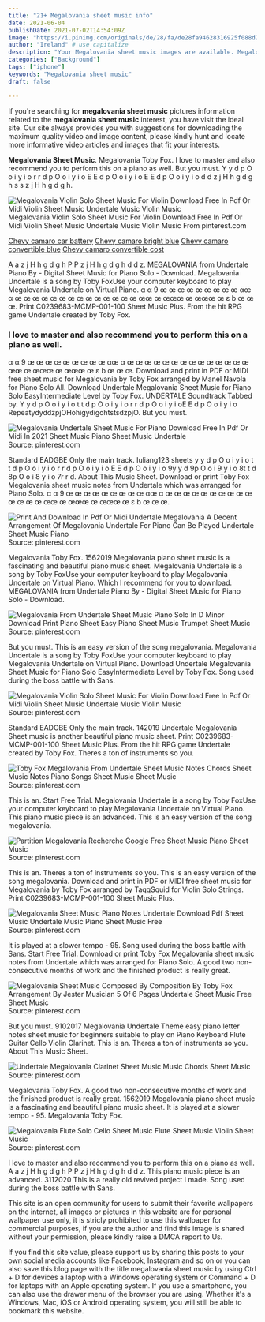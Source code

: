 ```yaml
---
title: "21+ Megalovania sheet music info"
date: 2021-06-04
publishDate: 2021-07-02T14:54:09Z
image: "https://i.pinimg.com/originals/de/28/fa/de28fa94628316925f088d21c4a6d093.png"
author: "Ireland" # use capitalize
description: "Your Megalovania sheet music images are available. Megalovania sheet music are a topic that is being searched for and liked by netizens now. You can Download the Megalovania sheet music files here. Download all free vectors."
categories: ["Background"]
tags: ["iphone"]
keywords: "Megalovania sheet music"
draft: false

---
```


If you're searching for **megalovania sheet music** pictures information related to the **megalovania sheet music** interest, you have visit the ideal  site.  Our site always  provides you with  suggestions  for downloading  the maximum  quality video and image  content, please kindly hunt and locate more informative video articles and images  that fit your interests.

**Megalovania Sheet Music**. Megalovania Toby Fox. I love to master and also recommend you to perform this on a piano as well. But you must. Y y d p O o i y i o r r d p O o i y i o E E d p O o i y i o E E d p O o i y i o d d z j H h g d g h s s z j H h g d g h.

![Megalovania Violin Solo Sheet Music For Violin Download Free In Pdf Or Midi Violin Sheet Music Undertale Music Violin Music](https://i.pinimg.com/originals/62/d9/7f/62d97f7373574a3e4ac15cf697d433b1.png "Megalovania Violin Solo Sheet Music For Violin Download Free In Pdf Or Midi Violin Sheet Music Undertale Music Violin Music")
Megalovania Violin Solo Sheet Music For Violin Download Free In Pdf Or Midi Violin Sheet Music Undertale Music Violin Music From pinterest.com

[Chevy camaro car battery](/chevy-camaro-car-battery/)
[Chevy camaro bright blue](/chevy-camaro-bright-blue/)
[Chevy camaro convertible blue](/chevy-camaro-convertible-blue/)
[Chevy camaro convertible cost](/chevy-camaro-convertible-cost/)

A a z j H h g d g h P P z j H h g d g h d d z. MEGALOVANIA from Undertale Piano By - Digital Sheet Music for Piano Solo - Download. Megalovania Undertale is a song by Toby FoxUse your computer keyboard to play Megalovania Undertale on Virtual Piano. α α 9 œ œ œ œ œ œ œ œ œ αœ α œ œ œ œ œ œ œ œ œ œ œ œ œ œ œœ œ œœœ œ œœœ œ ε b œ œ œ. Print C0239683-MCMP-001-100 Sheet Music Plus. From the hit RPG game Undertale created by Toby Fox.

### I love to master and also recommend you to perform this on a piano as well.

α α 9 œ œ œ œ œ œ œ œ œ αœ α œ œ œ œ œ œ œ œ œ œ œ œ œ œ œœ œ œœœ œ œœœ œ ε b œ œ œ. Download and print in PDF or MIDI free sheet music for Megalovania by Toby Fox arranged by Manel Navola for Piano Solo All. Download Undertale Megalovania Sheet Music for Piano Solo EasyIntermediate Level by Toby Fox. UNDERTALE Soundtrack Tabbed by. Y y d p O o i y i o t t d p O o i y i o r r d p O o i y i oE E d p O o i y i o RepeatydyddzpjOHohigydigohtstsdzpjO. But you must.


![Megalovania Undertale Sheet Music For Piano Download Free In Pdf Or Midi In 2021 Sheet Music Piano Sheet Music Undertale](https://i.pinimg.com/originals/3e/ca/01/3eca01e614c48042fa66cf096593ec1b.png "Megalovania Undertale Sheet Music For Piano Download Free In Pdf Or Midi In 2021 Sheet Music Piano Sheet Music Undertale")
Source: pinterest.com

Standard EADGBE Only the main track. Iuliang123 sheets y y d p O o i y i o t t d p O o i y i o r r d p O o i y i o E E d p O o i y i o 9y y d 9p O o i 9 y i o 8t t d 8p O o i 8 y i o 7r r d. About This Music Sheet. Download or print Toby Fox Megalovania sheet music notes from Undertale which was arranged for Piano Solo. α α 9 œ œ œ œ œ œ œ œ œ αœ α œ œ œ œ œ œ œ œ œ œ œ œ œ œ œœ œ œœœ œ œœœ œ ε b œ œ œ.

![Print And Download In Pdf Or Midi Undertale Megalovania A Decent Arrangement Of Megalovania Undertale For Piano Can Be Played Undertale Sheet Music Piano](https://i.pinimg.com/originals/bb/31/f4/bb31f4668185891286a5b128f339e970.png "Print And Download In Pdf Or Midi Undertale Megalovania A Decent Arrangement Of Megalovania Undertale For Piano Can Be Played Undertale Sheet Music Piano")
Source: pinterest.com

Megalovania Toby Fox. 1562019 Megalovania piano sheet music is a fascinating and beautiful piano music sheet. Megalovania Undertale is a song by Toby FoxUse your computer keyboard to play Megalovania Undertale on Virtual Piano. Which I recommend for you to download. MEGALOVANIA from Undertale Piano By - Digital Sheet Music for Piano Solo - Download.

![Megalovania From Undertale Sheet Music Piano Solo In D Minor Download Print Piano Sheet Easy Piano Sheet Music Trumpet Sheet Music](https://i.pinimg.com/originals/09/30/34/093034625b1ad0b741e8b7c09076d7dd.gif "Megalovania From Undertale Sheet Music Piano Solo In D Minor Download Print Piano Sheet Easy Piano Sheet Music Trumpet Sheet Music")
Source: pinterest.com

But you must. This is an easy version of the song megalovania. Megalovania Undertale is a song by Toby FoxUse your computer keyboard to play Megalovania Undertale on Virtual Piano. Download Undertale Megalovania Sheet Music for Piano Solo EasyIntermediate Level by Toby Fox. Song used during the boss battle with Sans.

![Megalovania Violin Solo Sheet Music For Violin Download Free In Pdf Or Midi Violin Sheet Music Undertale Music Violin Music](https://i.pinimg.com/originals/62/d9/7f/62d97f7373574a3e4ac15cf697d433b1.png "Megalovania Violin Solo Sheet Music For Violin Download Free In Pdf Or Midi Violin Sheet Music Undertale Music Violin Music")
Source: pinterest.com

Standard EADGBE Only the main track. 142019 Undertale Megalovania Sheet music is another beautiful piano music sheet. Print C0239683-MCMP-001-100 Sheet Music Plus. From the hit RPG game Undertale created by Toby Fox. Theres a ton of instruments so you.

![Toby Fox Megalovania From Undertale Sheet Music Notes Chords Sheet Music Notes Piano Songs Sheet Music Sheet Music](https://i.pinimg.com/originals/aa/f8/42/aaf8429bb5dbabe57144e5ea457b591a.png "Toby Fox Megalovania From Undertale Sheet Music Notes Chords Sheet Music Notes Piano Songs Sheet Music Sheet Music")
Source: pinterest.com

This is an. Start Free Trial. Megalovania Undertale is a song by Toby FoxUse your computer keyboard to play Megalovania Undertale on Virtual Piano. This piano music piece is an advanced. This is an easy version of the song megalovania.

![Partition Megalovania Recherche Google Free Sheet Music Piano Sheet Music](https://i.pinimg.com/originals/10/91/64/1091644fea042ef960ac1d33a9ee5848.png "Partition Megalovania Recherche Google Free Sheet Music Piano Sheet Music")
Source: pinterest.com

This is an. Theres a ton of instruments so you. This is an easy version of the song megalovania. Download and print in PDF or MIDI free sheet music for Megalovania by Toby Fox arranged by TaqqSquid for Violin Solo Strings. Print C0239683-MCMP-001-100 Sheet Music Plus.

![Megalovania Sheet Music Piano Notes Undertale Download Pdf Sheet Music Undertale Music Piano Sheet Music Free](https://i.pinimg.com/originals/3e/c5/9c/3ec59c193a6761329126614f0922cb2f.png "Megalovania Sheet Music Piano Notes Undertale Download Pdf Sheet Music Undertale Music Piano Sheet Music Free")
Source: pinterest.com

It is played at a slower tempo - 95. Song used during the boss battle with Sans. Start Free Trial. Download or print Toby Fox Megalovania sheet music notes from Undertale which was arranged for Piano Solo. A good two non-consecutive months of work and the finished product is really great.

![Megalovania Sheet Music Composed By Composition By Toby Fox Arrangement By Jester Musician 5 Of 6 Pages Undertale Sheet Music Free Sheet Music](https://i.pinimg.com/originals/4f/cc/f6/4fccf66903ddd36bc4d66a0bccc03c75.png "Megalovania Sheet Music Composed By Composition By Toby Fox Arrangement By Jester Musician 5 Of 6 Pages Undertale Sheet Music Free Sheet Music")
Source: pinterest.com

But you must. 9102017 Megalovania Undertale Theme easy piano letter notes sheet music for beginners suitable to play on Piano Keyboard Flute Guitar Cello Violin Clarinet. This is an. Theres a ton of instruments so you. About This Music Sheet.

![Undertale Megalovania Clarinet Sheet Music Music Chords Sheet Music](https://i.pinimg.com/originals/eb/92/46/eb9246959ea0ee72fdf93430f46a9608.png "Undertale Megalovania Clarinet Sheet Music Music Chords Sheet Music")
Source: pinterest.com

Megalovania Toby Fox. A good two non-consecutive months of work and the finished product is really great. 1562019 Megalovania piano sheet music is a fascinating and beautiful piano music sheet. It is played at a slower tempo - 95. Megalovania Toby Fox.

![Megalovania Flute Solo Cello Sheet Music Flute Sheet Music Violin Sheet Music](https://i.pinimg.com/originals/de/28/fa/de28fa94628316925f088d21c4a6d093.png "Megalovania Flute Solo Cello Sheet Music Flute Sheet Music Violin Sheet Music")
Source: pinterest.com

I love to master and also recommend you to perform this on a piano as well. A a z j H h g d g h P P z j H h g d g h d d z. This piano music piece is an advanced. 3112020 This is a really old revived project I made. Song used during the boss battle with Sans.

This site is an open community for users to submit their favorite wallpapers on the internet, all images or pictures in this website are for personal wallpaper use only, it is stricly prohibited to use this wallpaper for commercial purposes, if you are the author and find this image is shared without your permission, please kindly raise a DMCA report to Us.

If you find this site value, please support us by sharing this posts to your own social media accounts like Facebook, Instagram and so on or you can also save this blog page with the title megalovania sheet music by using Ctrl + D for devices a laptop with a Windows operating system or Command + D for laptops with an Apple operating system. If you use a smartphone, you can also use the drawer menu of the browser you are using. Whether it's a Windows, Mac, iOS or Android operating system, you will still be able to bookmark this website.
